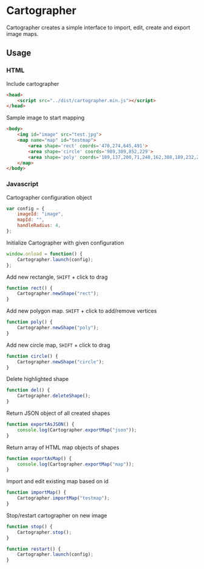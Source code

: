 # Cartographer

Cartographer creates a simple interface to import, edit, create and export image maps.

## Usage

### HTML
Include cartographer
```html
<head>
    <script src="../dist/cartographer.min.js"></script>
</head>
```
Sample image to start mapping
```html
<body>
    <img id="image" src="test.jpg">
    <map name="map" id="testmap">
        <area shape='rect' coords='470,274,645,491'>
        <area shape='circle' coords='989,309,852,229'>
        <area shape='poly' coords='189,137,200,71,248,162,388,189,232,207,168,291,192,189,78,158'>
    </map>
</body>
```

### Javascript

Cartographer configuration object
```js
var config = {
    imageId: "image",
    mapId: "",
    handleRadius: 4,
};
```

Initialize Cartographer with given configuration
```js
window.onload = function() {
    Cartographer.launch(config);
};
```

Add new rectangle, ```SHIFT``` + click to drag
```js
function rect() {
    Cartographer.newShape("rect");
}
```

Add new polygon map. ```SHIFT``` + click to add/remove vertices
```js
function poly() {  
    Cartographer.newShape("poly");
}
```

Add new circle map, ```SHIFT``` + click to drag
```js
function circle() {     
    Cartographer.newShape("circle");
}
```

Delete highlighted shape
```js
function del() {
    Cartographer.deleteShape();
}
```

Return JSON object of all created shapes
```js
function exportAsJSON() {
    console.log(Cartographer.exportMap("json"));
}
```

Return array of HTML map objects of shapes
```js
function exportAsMap() {
    console.log(Cartographer.exportMap("map"));
}
```

Import and edit existing map based on id
```js
function importMap() {
    Cartographer.importMap("testmap");
}
```

Stop/restart cartographer on new image
```js
function stop() {
    Cartographer.stop();
}

function restart() {
    Cartographer.launch(config);
}
```